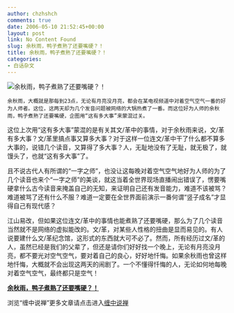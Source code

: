 ```yaml
---
author: chzhshch
comments: true
date: 2006-05-10 21:52:45+00:00
layout: post
link: No Content Found
slug: 余秋雨，鸭子煮熟了还要嘴硬？！
title: 余秋雨，鸭子煮熟了还要嘴硬？！
categories:
- 白话杂文
---
```


			

                                                                      
![余秋雨，鸭子煮熟了还要嘴硬？！](http://simg.sinajs.cn/blog7style/images/common/sg_trans.gif)  


                                                                                                                                         

    余秋雨，大概就是那每到23点，无论有月亮没月亮，都会在某电视频道中对着空气空气一番的好为人师者。这位，这两天却为几个发音问题被网络的大锅热煮了一番。而这位好为人师的余秋雨，鸭子煮熟了还要嘴硬，企图用“这有多大事”来蒙混过关。  
  
  这位上次用“这有多大事”蒙混的是有关其文/革中的事情，对于余秋雨来说，文/革有多大事？文/革里搞点事又算多大事？对于这样一位连文/革中干了什么都不算多大事的，说错几个读音，又算得了多大事？人，无耻地没有了无耻，就无极了，就馒头了，也就“这有多大事”了。  
  
  且不说古代人有所谓的“一字之师”，也没让这每晚对着空气空气地好为人师的为了几个读音也来个“一字之师”的美谈，就这当着全世界现场直播闹出错误了，愣要嘴硬拿什么古今读音来掩盖自己的无知，来证明自己还有发音能力，难道不该被骂？难道被骂了还有什么不服？难道一定要在全世界面前演示一番何谓“竖子成名”才显得自己有现代感？  
  
  江山易改，但如果这位连文/革中的事情也能煮熟了还要嘴硬，那么为了几个读音当然就不是网络的虚拟能改的。文/革，对某些人性格的扭曲是显而易见的。有人说要建什么文/革纪念馆，这形式的东西就大可不必了。然而，所有经历过文/革的人，虽然已经是我们的父辈了，但还是请你们好好找一个晚上，无论有月亮没月亮，都不要光对空气空气，要对着自己的良心，好好地忏悔。如果余秋雨也曾这样地忏悔，大概就不会出现这两天的闹剧了。一个不懂得忏悔的人，无论如何地每晚对着空气空气，最终都只是空气！

[**余秋雨，鸭子煮熟了还要嘴硬？！**](http://blog.sina.com.cn/u/486e105c010003m8)

浏览“缠中说禅”更多文章请点击进入[缠中说禅](http://blog.sina.com.cn/m/chzhshch)
